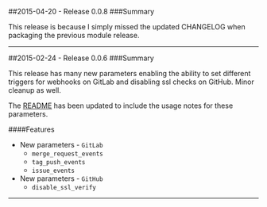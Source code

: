 ##2015-04-20 - Release 0.0.8
###Summary

This release is because I simply missed the updated CHANGELOG when packaging the previous module release.

- - -

##2015-02-24 - Release 0.0.6
###Summary

This release has many new parameters enabling the ability to set different triggers for webhooks on GitLab and disabling ssl checks on GitHub.  Minor cleanup as well.

The [README](https://github.com/abrader/abrader-gms/blob/master/README.md) has been updated to include the usage notes for these parameters.

####Features
- New parameters - `GitLab`
  - `merge_request_events`
  - `tag_push_events`
  - `issue_events`
- New parameters - `GitHub`
  - `disable_ssl_verify`

- - -
